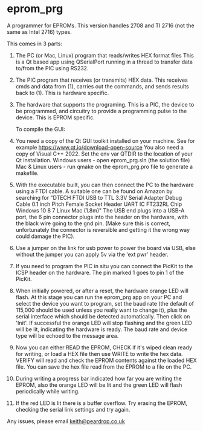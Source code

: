 # eprom_prg
A programmer for EPROMs. This version handles 2708 and TI 2716 (not the same as
Intel 2716) types.

This comes in 3 parts:
1) The PC (or Mac, Linux) program that reads/writes HEX format files
   This is a Qt based app using QSerialPort running in a thread to
   transfer data to/from the PIC using RS232.
2) The PIC program that receives (or transmits) HEX data.
   This receives cmds and data from (1), carries out the commands,
   and sends results back to (1). This is hardware specific.
3) The hardware that supports the programing.
   This is a PIC, the device to be programmed, and circuitry to provide
   a programming pulse to the device. This is EPROM specific.

   To compile the GUI:

1) You need a copy of the Qt GUI toolkit installed on your machine.
   See for example https://www.qt.io/download-open-source
   You also need a copy of Visual C++ 2022.
   Set the env var QTDIR to the location of your Qt installation.
   Windows users - open eprom_prg.sln (the solution file)
   Mac & Linux users - run qmake on the eprom_prg.pro file to generate a
   makefile.

2) With the executable built, you can then connect the PC to the hardware using
   a FTDI cable. A suitable one can be found on Amazon by searching for 
   "DTECH FTDI USB to TTL 3.3V Serial Adapter Debug Cable 0.1 inch Pitch 
   Female Socket Header UART IC FT232RL Chip Windows 10 8 7 Linux Mac (1.8m)"
   The USB end plugs into a USB-A port, the 6 pin connector plugs into the
   header on the hardware, with the black wire going to the gnd pin.
   (Make sure this is correct, unfortunately the connector is reversible
   and getting it the wrong way could damage the PIC).

3) Use a jumper on the link for usb power to power the board via USB, else
   without the jumper you can apply 5v via the 'ext pwr' header.

4) If you need to program the PIC in situ you can connect the PicKit to the ICSP
   header on the hardware. The pin marked 1 goes to pin 1 of the PicKit.

5) When initially powered, or after a reset, the hardware orange LED will flash.
   At this stage you can run the eprom_prg app on your PC and select the device
   you want to program, set the baud rate (the default of 115,000 should be
   used unless you really want to change it), plus the serial interface which
   should be detected automatically. Then click on 'Init'. If successful the
   orange LED will stop flashing and the green LED will be lit, indicating the
   hardware is ready. The baud rate and device type will be echoed to the
   message area.

6) Now you can either READ the EPROM, CHECK if it's wiped clean ready for
   writing, or load a HEX file then use WRITE to write the hex data. VERIFY will
   read and check the EPROM contents against the loaded HEX file. You can save
   the hex file read from the EPROM to a file on the PC.

7) During writing a progress bar indicated how far you are writing the EPROM,
   also the orange LED will be lit and the green LED will flash periodically
   while writing.

8) If the red LED is lit there is a buffer overflow. Try erasing the EPROM,
   checking the serial link settings and try again.

Any issues, please email keith@peardrop.co.uk


